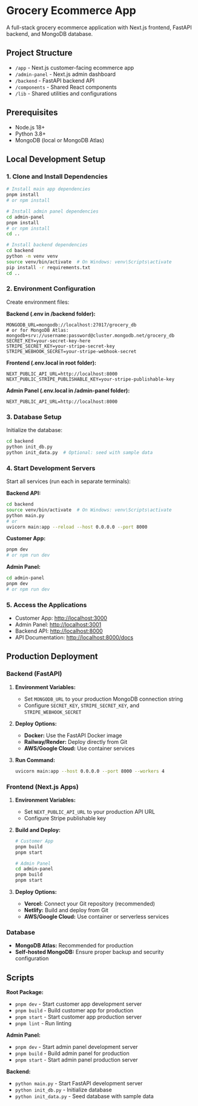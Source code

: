 # Grocery Ecommerce App

A full-stack grocery ecommerce application with Next.js frontend, FastAPI backend, and MongoDB database.

## Project Structure

- `/app` - Next.js customer-facing ecommerce app
- `/admin-panel` - Next.js admin dashboard
- `/backend` - FastAPI backend API
- `/components` - Shared React components
- `/lib` - Shared utilities and configurations

## Prerequisites

- Node.js 18+ 
- Python 3.8+
- MongoDB (local or MongoDB Atlas)

## Local Development Setup

### 1. Clone and Install Dependencies

```bash
# Install main app dependencies
pnpm install
# or npm install

# Install admin panel dependencies
cd admin-panel
pnpm install
# or npm install
cd ..

# Install backend dependencies
cd backend
python -m venv venv
source venv/bin/activate  # On Windows: venv\Scripts\activate
pip install -r requirements.txt
cd ..
```

### 2. Environment Configuration

Create environment files:

**Backend (.env in /backend folder):**
```env
MONGODB_URL=mongodb://localhost:27017/grocery_db
# or for MongoDB Atlas: mongodb+srv://username:password@cluster.mongodb.net/grocery_db
SECRET_KEY=your-secret-key-here
STRIPE_SECRET_KEY=your-stripe-secret-key
STRIPE_WEBHOOK_SECRET=your-stripe-webhook-secret
```

**Frontend (.env.local in root folder):**
```env
NEXT_PUBLIC_API_URL=http://localhost:8000
NEXT_PUBLIC_STRIPE_PUBLISHABLE_KEY=your-stripe-publishable-key
```

**Admin Panel (.env.local in /admin-panel folder):**
```env
NEXT_PUBLIC_API_URL=http://localhost:8000
```

### 3. Database Setup

Initialize the database:
```bash
cd backend
python init_db.py
python init_data.py  # Optional: seed with sample data
```

### 4. Start Development Servers

Start all services (run each in separate terminals):

**Backend API:**
```bash
cd backend
source venv/bin/activate  # On Windows: venv\Scripts\activate
python main.py
# or
uvicorn main:app --reload --host 0.0.0.0 --port 8000
```

**Customer App:**
```bash
pnpm dev
# or npm run dev
```

**Admin Panel:**
```bash
cd admin-panel
pnpm dev
# or npm run dev
```

### 5. Access the Applications

- Customer App: [http://localhost:3000](http://localhost:3000)
- Admin Panel: [http://localhost:3001](http://localhost:3001)
- Backend API: [http://localhost:8000](http://localhost:8000)
- API Documentation: [http://localhost:8000/docs](http://localhost:8000/docs)

## Production Deployment

### Backend (FastAPI)

1. **Environment Variables:**
   - Set `MONGODB_URL` to your production MongoDB connection string
   - Configure `SECRET_KEY`, `STRIPE_SECRET_KEY`, and `STRIPE_WEBHOOK_SECRET`

2. **Deploy Options:**
   - **Docker:** Use the FastAPI Docker image
   - **Railway/Render:** Deploy directly from Git
   - **AWS/Google Cloud:** Use container services

3. **Run Command:**
   ```bash
   uvicorn main:app --host 0.0.0.0 --port 8000 --workers 4
   ```

### Frontend (Next.js Apps)

1. **Environment Variables:**
   - Set `NEXT_PUBLIC_API_URL` to your production API URL
   - Configure Stripe publishable key

2. **Build and Deploy:**
   ```bash
   # Customer App
   pnpm build
   pnpm start
   
   # Admin Panel
   cd admin-panel
   pnpm build
   pnpm start
   ```

3. **Deploy Options:**
   - **Vercel:** Connect your Git repository (recommended)
   - **Netlify:** Build and deploy from Git
   - **AWS/Google Cloud:** Use container or serverless services

### Database

- **MongoDB Atlas:** Recommended for production
- **Self-hosted MongoDB:** Ensure proper backup and security configuration

## Scripts

**Root Package:**
- `pnpm dev` - Start customer app development server
- `pnpm build` - Build customer app for production
- `pnpm start` - Start customer app production server
- `pnpm lint` - Run linting

**Admin Panel:**
- `pnpm dev` - Start admin panel development server
- `pnpm build` - Build admin panel for production
- `pnpm start` - Start admin panel production server

**Backend:**
- `python main.py` - Start FastAPI development server
- `python init_db.py` - Initialize database
- `python init_data.py` - Seed database with sample data
